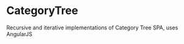 CategoryTree
============

Recursive and iterative implementations of Category Tree SPA, uses AngularJS
